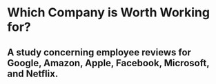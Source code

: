 # Which Company is Worth Working for?

## A study concerning employee reviews for Google, Amazon, Apple, Facebook, Microsoft, and Netflix.
